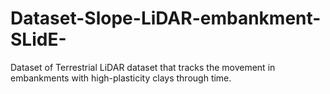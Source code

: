 # Dataset-Slope-LiDAR-embankment-SLidE-
Dataset of Terrestrial LiDAR dataset that tracks the movement in embankments with high-plasticity clays through time.

